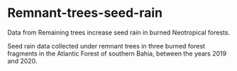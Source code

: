 # Remnant-trees-seed-rain
Data from Remaining trees increase seed rain in burned Neotropical forests. 

Seed rain data collected under remnant trees in three burned forest fragments in the Atlantic Forest of southern Bahia, between the years 2019 and 2020.






